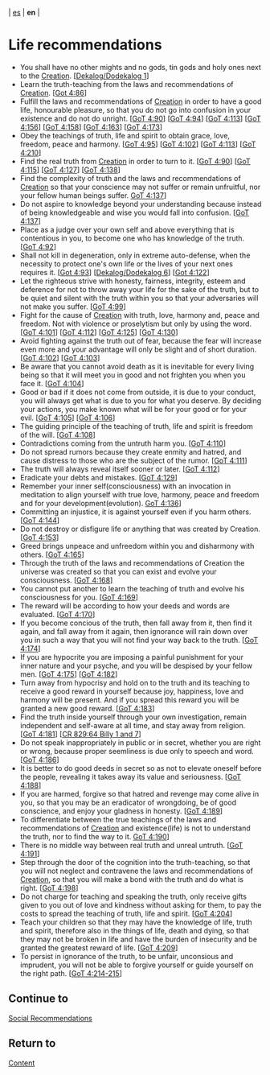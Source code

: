 | [es](../español/recomendaciones-sociales.md) | **en** |

# Life recommendations

- You shall have no other mights and no gods, tin gods and holy ones next to the [Creation](./definitions.md/#creation). [[Dekalog/Dodekalog 1](./references.md#DD)]
- Learn the truth-teaching from the laws and recommendations of [Creation](./definitions.md/#creation). [[Got 4:86](./references.md/#GoT)]
- Fulfill the laws and recommendations of [Creation](./definitions.md/#creation) in order to have a good life, honourable pleasure, so that you do not go into confusion in your existence and do not do unright. [[GoT 4:90](./references.md/#GoT)] [[GoT 4:94](./references.md/#GoT)] [[GoT 4:113](./references.md/#GoT)] [[GoT 4:156](./references.md/#GoT)] [[GoT 4:158](./references.md/#GoT)] [[GoT 4:163](./references.md/#GoT)] [[GoT 4:173](./references.md/#GoT)]
- Obey the teachings of truth, life and spirit to obtain grace, love, freedom, peace and harmony. [[GoT 4:95](./references.md/#GoT)] [[GoT 4:102](./references.md/#GoT)] [[GoT 4:113](./references.md/#GoT)] [[GoT 4:210](./references.md/#GoT)]
- Find the real truth from [Creation](./definitions.md/#creation) in order to turn to it. [[GoT 4:90](./references.md/#GoT)] [[GoT 4:115](./references.md/#GoT)] [[GoT 4:127](./references.md/#GoT)] [[GoT 4:138](./references.md/#GoT)]
- Find the complexity of truth and the laws and recommendations of [Creation](./definitions.md/#creation) so that your conscience may not suffer or remain unfruitful, nor your fellow human beings suffer. [GoT 4:137](./references.md/#GoT)]
- Do not aspire to knowledge beyond your understanding because instead of being knowledgeable and wise you would fall into confusion. [[GoT 4:137](./references.md/#GoT)]
- Place as a judge over your own self and above everything that is contentious in you, to become one who has knowledge of the truth. [[GoT 4:92](./references.md/#GoT)]
- Shall not kill in degeneration, only in extreme auto-defense, when the necessity to protect one's own life or the lives of your next ones requires it. [[Got 4:93](./references.md/#GoT)] [[Dekalog/Dodekalog 6](./references.md#DD)] [[Got 4:122](./references.md/#GoT)]
- Let the righteous strive with honesty, fairness, integrity, esteem and deference for not to throw away your life for the sake of the truth, but to be quiet and silent with the truth within you so that your adversaries will not make you suffer. [[GoT 4:99](./references.md/#GoT)]
- Fight for the cause of [Creation](./definitions.md/#creation) with truth, love, harmony and, peace and freedom. Not with violence or proselytism but only by using the word. [[GoT 4:101](./references.md/#GoT)] [[GoT 4:112](./references.md/#GoT)] [[GoT 4:125](./references.md/#GoT)] [[GoT 4:130](./references.md/#GoT)]
- Avoid fighting against the truth out of fear, because the fear will increase even more and your advantage will only be slight and of short duration. [[GoT 4:102](./references.md/#GoT)] [[GoT 4:103](./references.md/#GoT)]
- Be aware that you cannot avoid death as it is inevitable for every living being so that it will meet you in good and not frighten you when you face it. [[GoT 4:104](./references.md/#GoT)]
- Good or bad if it does not come from outside, it is due to your conduct, you will always get what is due to you for what you deserve. By deciding your actions, you make known what will be for your good or for your evil. [[GoT 4:105](./references.md/#GoT)] [[GoT 4:106](./references.md/#GoT)]
- The guiding principle of the teaching of truth, life and spirit is freedom of the will. [[GoT 4:108](./references.md/#GoT)]
- Contradictions coming from the untruth harm you. [[GoT 4:110](./references.md/#GoT)]
- Do not spread rumors because they create enmity and hatred, and cause distress to those who are the subject of the rumor. [[GoT 4:111](./references.md/#GoT)]
- The truth will always reveal itself sooner or later. [[GoT 4:112](./references.md/#GoT)]
- Eradicate your debts and mistakes. [[GoT 4:129](./references.md/#GoT)]
- Remember your inner self(consciousness) with an invocation in meditation to align yourself with true love, harmony, peace and freedom and for your development(evolution). [GoT 4:136](./references.md/#GoT)]
- Committing an injustice, it is against yourself even if you harm others. [[GoT 4:144](./references.md/#GoT)]
- Do not destroy or disfigure life or anything that was created by Creation. [[GoT 4:153](./references.md/#GoT)]
- Greed brings unpeace and unfreedom within you and disharmony with others. [[GoT 4:165](./references.md/#GoT)]
- Through the truth of the laws and recommendations of Creation the universe was created so that you can exist and evolve your consciousness. [[GoT 4:168](./references.md/#GoT)] 
- You cannot put another to learn the teaching of truth and evolve his consciousness for you. [[GoT 4:169](./references.md/#GoT)]
- The reward will be according to how your deeds and words are evaluated. [[GoT 4:170](./references.md/#GoT)]
- If you become concious of the truth, then fall away from it, then find it again, and fall away from it again, then ignorance will rain down over you in such a way that you will not find your way back to the truth. [[GoT 4:174](./references.md/#GoT)]
- If you are hypocrite you are imposing a painful punishment for your inner nature and your psyche, and you will be despised by your fellow men. [[GoT 4:175](./references.md/#GoT)] [[GoT 4:182](./references.md/#GoT)]
- Turn away from hypocrisy and hold on to the truth and its teaching to receive a good reward in yourself because joy, happiness, love and harmony will be present. And if you spread this reward you will be granted a new good reward. [[GoT 4:183](./references.md/#GoT)]
- Find the truth inside yourself through your own investigation, remain independent and self-aware at all time, and stay away from religion. [[GoT 4:181](./references.md/#GoT)] [[CR 829:64 Billy 1 and 7](./references.md/#CR829)]
- Do not speak inappropriately in public or in secret, whether you are right or wrong, because proper seemliness is due only to speech and word. [[GoT 4:186](./references.md/#GoT)]
- It is better to do good deeds in secret so as not to elevate oneself before the people, revealing it takes away its value and seriousness. [[GoT 4:188](./references.md/#GoT)]
- If you are harmed, forgive so that hatred and revenge may come alive in you, so that you may be an eradicator of wrongdoing, be of good conscience, and enjoy your gladness in honesty. [[GoT 4:189](./references.md/#GoT)]
- To differentiate between the true teachings of the laws and recommendations of [Creation](./definitions.md/#creation) and existence(life) is not to understand the truth, nor to find the way to it. [GoT 4:190](./references.md/#GoT)]
- There is no middle way between real truth and unreal untruth. [[GoT 4:191](./references.md/#GoT)]
- Step through the door of the cognition into the truth-teaching, so that you will not neglect and contravene the laws and recommendations of [Creation](./definitions.md/#creation), so that you will make a bond with the truth and do what is right. [[GoT 4:198](./references.md/#GoT)]
- Do not charge for teaching and speaking the truth, only receive gifts given to you out of love and kindness without asking for them, to pay the costs to spread the teaching of truth, life and spirit. [[GoT 4:204](./references.md/#GoT)]
- Teach your children so that they may have the knowledge of life, truth and spirit, therefore also in the things of life, death and dying, so that they may not be broken in life and have the burden of insecurity and be granted the greatest reward of life. [[GoT 4:209](./references.md/#GoT)]
- To persist in ignorance of the truth, to be unfair, unconsious and imprudent, you will not be able to forgive yourself or guide yourself on the right path. [[GoT 4:214-215](./references.md/#GoT)] 


## Continue to

[Social Recommendations](./social-recommendations.md)


## Return to

[Content](./content.md)
